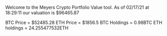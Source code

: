 Welcome to the Meyers Crypto Portfolio Value tool. 
As of 02/17/21 at 18:29:11 our valuation is $96465.87 

BTC Price = $52485.28
 ETH Price = $1856.5
BTC Holdings = 0.98BTC
 ETH holdings = 24.255477532ETH 

